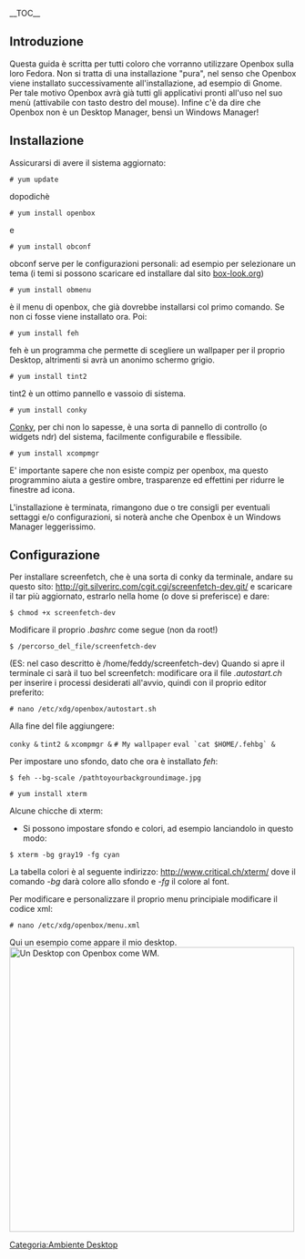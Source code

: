 \_\_TOC\_\_

Introduzione
------------

Questa guida è scritta per tutti coloro che vorranno utilizzare Openbox sulla loro Fedora. Non si tratta di una installazione "pura", nel senso che Openbox viene installato successivamente all'installazione, ad esempio di Gnome.
Per tale motivo Openbox avrà già tutti gli applicativi pronti all'uso nel suo menù (attivabile con tasto destro del mouse).
Infine c'è da dire che Openbox non è un Desktop Manager, bensì un Windows Manager!

Installazione
-------------

Assicurarsi di avere il sistema aggiornato:

`# yum update`

dopodichè

`# yum install openbox`

e

`# yum install obconf`

obconf serve per le configurazioni personali: ad esempio per selezionare un tema (i temi si possono scaricare ed installare dal sito [box-look.org](http://www.box-look.org))

`# yum install obmenu`

è il menu di openbox, che già dovrebbe installarsi col primo comando. Se non ci fosse viene installato ora. Poi:

`# yum install feh`

feh è un programma che permette di scegliere un wallpaper per il proprio Desktop, altrimenti si avrà un anonimo schermo grigio.

`# yum install tint2`

tint2 è un ottimo pannello e vassoio di sistema.

`# yum install conky`

[Conky](Conky "wikilink"), per chi non lo sapesse, è una sorta di pannello di controllo (o widgets ndr) del sistema, facilmente configurabile e flessibile.

`# yum install xcompmgr`

E' importante sapere che non esiste compiz per openbox, ma questo programmino aiuta a gestire ombre, trasparenze ed effettini per ridurre le finestre ad icona.

L'installazione è terminata, rimangono due o tre consigli per eventuali settaggi e/o configurazioni, si noterà anche che Openbox è un Windows Manager leggerissimo.

Configurazione
--------------

Per installare screenfetch, che è una sorta di conky da terminale, andare su questo sito:
<http://git.silverirc.com/cgit.cgi/screenfetch-dev.git/> e scaricare il tar più aggiornato, estrarlo nella home (o dove si preferisce) e dare:

`$ chmod +x screenfetch-dev`

Modificare il proprio *.bashrc* come segue (non da root!)

`$ /percorso_del_file/screenfetch-dev`

(ES: nel caso descritto è /home/feddy/screenfetch-dev) Quando si apre il terminale ci sarà il tuo bel screenfetch: modificare ora il file *.autostart.ch* per inserire i processi desiderati all'avvio, quindi con il proprio editor preferito:

`# nano /etc/xdg/openbox/autostart.sh`

Alla fine del file aggiungere:

`conky &`
`tint2 &`
`xcompmgr &`
`# My wallpaper`
`` eval `cat $HOME/.fehbg` & ``

Per impostare uno sfondo, dato che ora è installato *feh*:

`$ feh --bg-scale /pathtoyourbackgroundimage.jpg`

`# yum install xterm`

Alcune chicche di xterm:

-   Si possono impostare sfondo e colori, ad esempio lanciandolo in questo modo:

`$ xterm -bg gray19 -fg cyan`

La tabella colori è al seguente indirizzo: <http://www.critical.ch/xterm/>
dove il comando *-bg* darà colore allo sfondo e *-fg* il colore al font.

Per modificare e personalizzare il proprio menu principiale modificare il codice xml:

`# nano /etc/xdg/openbox/menu.xml`

Qui un esempio come appare il mio desktop. <img src="Openbox.jpg" title="fig:Un Desktop con Openbox come WM." alt="Un Desktop con Openbox come WM." width="500" />

[Categoria:Ambiente Desktop](Categoria:Ambiente_Desktop "wikilink")
